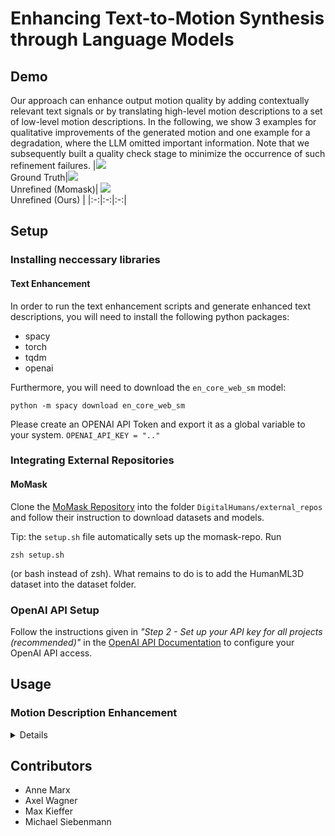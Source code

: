# Enhancing Text-to-Motion Synthesis through Language Models

## Demo
Our approach can enhance output motion quality by adding contextually relevant text signals or by translating high-level motion descriptions to a set of low-level motion descriptions.
In the following, we show 3 examples for qualitative improvements of the generated motion and one example for a degradation, where the LLM omitted important information.
Note that we subsequently built a quality check stage to minimize the occurrence of such refinement failures.
|![](media/broadjump_GT)<br>Ground Truth|![](image-path-2)<br>Unrefined (Momask)| ![](image-path-2)<br>Unrefined (Ours) |
|:-:|:-:|:-:|

## Setup
### Installing neccessary libraries
#### Text Enhancement
In order to run the text enhancement scripts and generate enhanced text descriptions, you will need to install the following python packages:
- spacy
- torch
- tqdm
- openai

Furthermore, you will need to download the ```en_core_web_sm``` model:
```
python -m spacy download en_core_web_sm
```

Please create an OPENAI API Token and export it as a global variable to your system. ```OPENAI_API_KEY = ".."```

### Integrating External Repositories
#### MoMask
Clone the [MoMask Repository](https://github.com/EricGuo5513/momask-codes) into the folder ```DigitalHumans/external_repos``` and follow their instruction to download datasets and models.

Tip: the `setup.sh` file automatically sets up the momask-repo. Run 
```
zsh setup.sh
```
(or bash instead of zsh). What remains to do is to add the HumanML3D dataset into the dataset folder.

### OpenAI API Setup
Follow the instructions given in _"Step 2 - Set up your API key for all projects (recommended)"_ in the [OpenAI API Documentation](https://platform.openai.com/docs/quickstart?context=python) to configure your OpenAI API access.

## Usage
### Motion Description Enhancement
<details>
To generate new motion descriptions for the test dataset of HumanML3D using GPT-3.5 Turbo, run the following:

```
.\prompt_enhancement_models\text_refinement.py --system_prompt extra_sentence.json --folder_name extra_sentence_1 -r
```
* `--folder_name` : (optional) Specifies output folder name (generated automatically if not given: "altered_text_" + current timestamp at `prompt_enhancement/altered_texts/`)
* `--system_prompt` : Name of JSON file with correct system prompt
* `--batch_size` : Batch size for text enhancement (default: 1) (-1 will treat each line in each samples as new input to the language model. This increases output quality but may hit hard request limits per day.)
* `--continue_previous` : Path to folder where refining should be continued (skips already refined samples)
* `--refine_all_samples` : Refine all samples (default: refine test samples only)
* `--early_stop` : Stop after n refined batches (for testing)
* `--from_config` : Parameters in config file will overwrite respective args counterparts
* `-r` : Replace generated samples with original ones if do not match quality expectation
* `-d` : Delete generated samples with original ones if do not match quality expectation (inferior priority to `-r`)


*(Outdated) Note that this script requires the HumanML3D dataset to be present in `external_repos\momask-codes\dataset`. Furthermore, it currently always concatenates the GPT-3.5 output to the original motion description. This can be easily changed by adapting the return statement of the `improved_prompt` function inside `text_refinement.py`.*

</details>

## Contributors
- Anne Marx
- Axel Wagner
- Max Kieffer
- Michael Siebenmann
